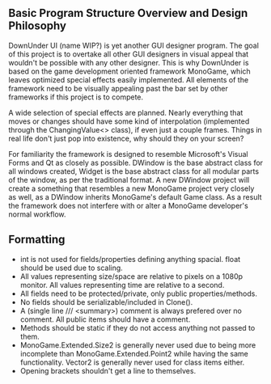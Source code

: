 Basic Program Structure Overview and Design Philosophy
  - 
  DownUnder UI (name WIP?) is yet another GUI designer program. The goal of this project is to overtake all other GUI designers in visual appeal that wouldn't be possible with any other designer. This is why DownUnder is based on the game development oriented framework MonoGame, which leaves optimized special effects easily implemented. All elements of the framework need to be visually appealing past the bar set by other frameworks if this project is to compete.
  
  A wide selection of special effects are planned. Nearly everything that moves or changes should have some kind of interpolation (implemented through the ChangingValue<> class), if even just a couple frames. Things in real life don't just pop into existence, why should they on your screen?
  
  For familiarity the framework is designed to resemble Microsoft's Visual Forms and Qt as closely as possible. DWindow is the base abstract class for all windows created, Widget is the base abstract class for all modular parts of the window, as per the traditional format. A new DWindow project will create a something that resembles a new MonoGame project very closely as well, as a DWindow inherits MonoGame's default Game class. As a result the framework does not interfere with or alter a MonoGame developer's normal workflow.

Formatting
  -
  - int is not used for fields/properties defining anything spacial. float should be used due to scaling.
  - All values representing size/space are relative to pixels on a 1080p monitor. All values representing time are relative to a second.
  - All fields need to be protected/private, only public properties/methods.
  - No fields should be serializable/included in Clone().
  - A (single line /// \<summary\>) comment is always prefered over no comment. All public items should have a comment.
  - Methods should be static if they do not access anything not passed to them.
  - MonoGame.Extended.Size2 is generally never used due to being more incomplete than MonoGame.Extended.Point2 while having the same functionality. Vector2 is generally never used for class items either.
  - Opening brackets shouldn't get a line to themselves.
